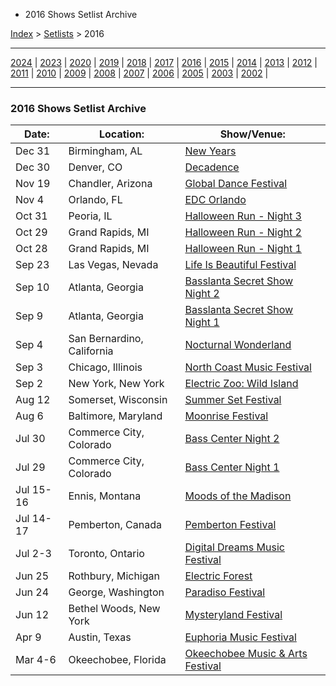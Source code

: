   * 2016 Shows Setlist Archive

[Index](https://www.reddit.com/r/bassnectar/wiki/index) >
[Setlists](https://www.reddit.com/r/bassnectar/wiki/interactive/setlists) >
2016

* * *

[2024](./2024.md) | [2023](./2023.md) | [2020](./2020.md) | [2019](./2019.md) | [2018](./2018.md) | [2017](./2017.md) | [2016](./2016.md) | [2015](./2015.md) | [2014](./2014.md) | [2013](./2013.md) | [2012](./2012.md) | [2011](./2011.md) | [2010](./2010.md) | [2009](./2009.md) | [2008](./2008.md) | [2007](./2007.md) | [2006](./2006.md) | [2005](./2005.md) | [2003](./2003.md) | [2002](./2002.md) | 

* * *

### 2016 Shows Setlist Archive

Date: | Location: | Show/Venue:  
---|---|---  
Dec 31 | Birmingham, AL | [New Years](./2016/NYE.md)  
Dec 30 | Denver, CO | [Decadence](./2016/Decadence.md)  
Nov 19 | Chandler, Arizona | [Global Dance Festival](./2016/GlobalDanceFest.md)  
Nov 4 | Orlando, FL | [EDC Orlando](./2016/EDCOrlando.md)  
Oct 31 | Peoria, IL | [Halloween Run - Night 3](./2016/Halloween3.md)  
Oct 29 | Grand Rapids, MI | [Halloween Run - Night 2](./2016/Halloween2.md)  
Oct 28 | Grand Rapids, MI | [Halloween Run - Night 1](./2016/Halloween1.md)  
Sep 23 | Las Vegas, Nevada | [Life Is Beautiful Festival](./2016/LiveisBeautiful.md)  
Sep 10 | Atlanta, Georgia | [Basslanta Secret Show Night 2](./2016/SecretShow2.md)  
Sep 9 | Atlanta, Georgia | [Basslanta Secret Show Night 1](./2016/SecretShow.md)  
Sep 4 | San Bernardino, California | [Nocturnal Wonderland](./2016/NocturnalWonderland.md)  
Sep 3 | Chicago, Illinois | [North Coast Music Festival](./2016/NorthCoast.md)  
Sep 2 | New York, New York | [Electric Zoo: Wild Island](./2016/ElectricZoo.md)  
Aug 12 | Somerset, Wisconsin | [Summer Set Festival](./2016/SummerSet.md)  
Aug 6 | Baltimore, Maryland | [Moonrise Festival](./2016/Moonrise.md)  
Jul 30 | Commerce City, Colorado | [Bass Center Night 2](./2016/BassCenter2.md)  
Jul 29 | Commerce City, Colorado | [Bass Center Night 1](./2016/BassCenter1.md)  
Jul 15-16 | Ennis, Montana | [Moods of the Madison](./2016/MoodsoftheMadison.md)  
Jul 14-17 | Pemberton, Canada | [Pemberton Festival](./2016/Pemberton.md)  
Jul 2-3 | Toronto, Ontario | [Digital Dreams Music Festival](./2016/DigitalDreams.md)  
Jun 25 | Rothbury, Michigan | [Electric Forest](./2016/ElectricForest.md)  
Jun 24 | George, Washington | [Paradiso Festival](./2016/Paradiso.md)  
Jun 12 | Bethel Woods, New York | [Mysteryland Festival](./2016/Mysteryland.md)  
Apr 9 | Austin, Texas | [Euphoria Music Festival](./2016/Euphoria.md)  
Mar 4-6 | Okeechobee, Florida | [Okeechobee Music & Arts Festival](./2016/Okeechobee.md)

